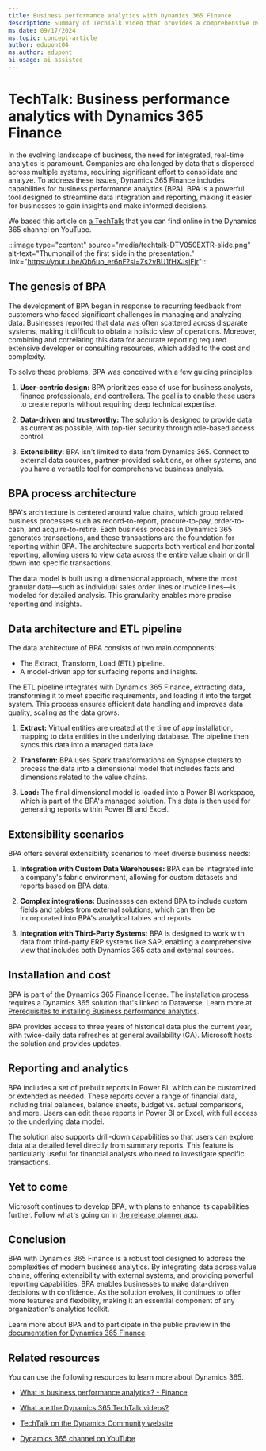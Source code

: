 ```yaml
---
title: Business performance analytics with Dynamics 365 Finance
description: Summary of TechTalk video that provides a comprehensive overview of the business performance analytics (BPA) capabilities in Dynamics 365 Finance.
ms.date: 09/17/2024
ms.topic: concept-article
author: edupont04
ms.author: edupont
ai-usage: ai-assisted
---
```


# TechTalk: Business performance analytics with Dynamics 365 Finance

In the evolving landscape of business, the need for integrated, real-time analytics is paramount. Companies are challenged by data that's dispersed across multiple systems, requiring significant effort to consolidate and analyze. To address these issues, Dynamics 365 Finance includes capabilities for business performance analytics (BPA). BPA is a powerful tool designed to streamline data integration and reporting, making it easier for businesses to gain insights and make informed decisions.

We based this article on [a TechTalk](https://youtu.be/Qb6uo_er6nE?si=Zs2vBU1fHXJsjFjr) that you can find online in the Dynamics 365 channel on YouTube.  

:::image type="content" source="media/techtalk-DTV050EXTR-slide.png" alt-text="Thumbnail of the first slide in the presentation." link="https://youtu.be/Qb6uo_er6nE?si=Zs2vBU1fHXJsjFjr":::

## The genesis of BPA

The development of BPA began in response to recurring feedback from customers who faced significant challenges in managing and analyzing data. Businesses reported that data was often scattered across disparate systems, making it difficult to obtain a holistic view of operations. Moreover, combining and correlating this data for accurate reporting required extensive developer or consulting resources, which added to the cost and complexity.

To solve these problems, BPA was conceived with a few guiding principles:

1. **User-centric design:** BPA prioritizes ease of use for business analysts, finance professionals, and controllers. The goal is to enable these users to create reports without requiring deep technical expertise.

2. **Data-driven and trustworthy:** The solution is designed to provide data as current as possible, with top-tier security through role-based access control.

3. **Extensibility:** BPA isn't limited to data from Dynamics 365. Connect to external data sources, partner-provided solutions, or other systems, and you have a versatile tool for comprehensive business analysis.

## BPA process architecture

BPA's architecture is centered around value chains, which group related business processes such as record-to-report, procure-to-pay, order-to-cash, and acquire-to-retire. Each business process in Dynamics 365 generates transactions, and these transactions are the foundation for reporting within BPA. The architecture supports both vertical and horizontal reporting, allowing users to view data across the entire value chain or drill down into specific transactions.

The data model is built using a dimensional approach, where the most granular data—such as individual sales order lines or invoice lines—is modeled for detailed analysis. This granularity enables more precise reporting and insights.

## Data architecture and ETL pipeline

The data architecture of BPA consists of two main components:

- The Extract, Transform, Load (ETL) pipeline.  
- A model-driven app for surfacing reports and insights.  

The ETL pipeline integrates with Dynamics 365 Finance, extracting data, transforming it to meet specific requirements, and loading it into the target system. This process ensures efficient data handling and improves data quality, scaling as the data grows.

1. **Extract:** Virtual entities are created at the time of app installation, mapping to data entities in the underlying database. The pipeline then syncs this data into a managed data lake.

2. **Transform:** BPA uses Spark transformations on Synapse clusters to process the data into a dimensional model that includes facts and dimensions related to the value chains.

3. **Load:** The final dimensional model is loaded into a Power BI workspace, which is part of the BPA's managed solution. This data is then used for generating reports within Power BI and Excel.

## Extensibility scenarios

BPA offers several extensibility scenarios to meet diverse business needs:

1. **Integration with Custom Data Warehouses:** BPA can be integrated into a company's fabric environment, allowing for custom datasets and reports based on BPA data.

2. **Complex integrations:** Businesses can extend BPA to include custom fields and tables from external solutions, which can then be incorporated into BPA's analytical tables and reports.

3. **Integration with Third-Party Systems:** BPA is designed to work with data from third-party ERP systems like SAP, enabling a comprehensive view that includes both Dynamics 365 data and external sources.

## Installation and cost

BPA is part of the Dynamics 365 Finance license. The installation process requires a Dynamics 365 solution that's linked to Dataverse. Learn more at [Prerequisites to installing Business performance analytics](/dynamics365/finance/business-performance-analytics/configure-bpa).

BPA provides access to three years of historical data plus the current year, with twice-daily data refreshes at general availability (GA). Microsoft hosts the solution and provides updates.

## Reporting and analytics

BPA includes a set of prebuilt reports in Power BI, which can be customized or extended as needed. These reports cover a range of financial data, including trial balances, balance sheets, budget vs. actual comparisons, and more. Users can edit these reports in Power BI or Excel, with full access to the underlying data model.

The solution also supports drill-down capabilities so that users can explore data at a detailed level directly from summary reports. This feature is particularly useful for financial analysts who need to investigate specific transactions.

## Yet to come

Microsoft continues to develop BPA, with plans to enhance its capabilities further. Follow what's going on in [the release planner app](https://releaseplans.microsoft.com/?app=Finance).

## Conclusion

BPA with Dynamics 365 Finance is a robust tool designed to address the complexities of modern business analytics. By integrating data across value chains, offering extensibility with external systems, and providing powerful reporting capabilities, BPA enables businesses to make data-driven decisions with confidence. As the solution evolves, it continues to offer more features and flexibility, making it an essential component of any organization's analytics toolkit.

Learn more about BPA and to participate in the public preview in the [documentation for Dynamics 365 Finance](/dynamics365/finance/business-performance-analytics/business-performance-analytics-home-page).

## Related resources

You can use the following resources to learn more about Dynamics 365.

- [What is business performance analytics? - Finance](/dynamics365/finance/business-performance-analytics/business-performance-analytics-home-page)  

- [What are the Dynamics 365 TechTalk videos?](../roles/techtalk-videos.md)

- [TechTalk on the Dynamics Community website](https://community.dynamics.com/videos/)

- [Dynamics 365 channel on YouTube](https://www.youtube.com/channel/UC5QxCcXhFFixs1nfmOpJlvQ)
